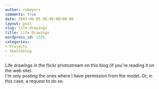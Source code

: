 ```yaml
---
author: robmyers
comments: true
date: 2007-06-05 06:49:08+00:00
layout: post
slug: life-drawings
title: Life Drawings
wordpress_id: 1335
categories:
- Projects
- Sketchblog
---
```


Life drawings in the flickr photostream on this blog (if you're reading it on the web site).  
I'm only posting the ones where I have permission from the model. Or, in this case, a request to do so.  


